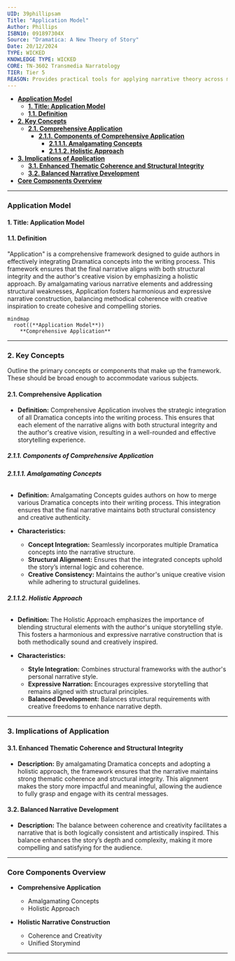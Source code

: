 ```yaml
---
UID: 39phillipsam
Title: "Application Model"
Author: Phillips
ISBN10: 091897304X
Source: "Dramatica: A New Theory of Story"
Date: 20/12/2024
TYPE: WICKED
KNOWLEDGE TYPE: WICKED
CORE: TN-3602 Transmedia Narratology
TIER: Tier 5
REASON: Provides practical tools for applying narrative theory across multiple media.
---
```


- [**Application Model**](#application-model)
  - [**1. Title: Application Model**](#1-title-application-model)
  - [**1.1. Definition**](#11-definition)
- [**2. Key Concepts**](#2-key-concepts)
  - [**2.1. Comprehensive Application**](#21-comprehensive-application)
    - [**2.1.1. Components of Comprehensive Application**](#211-components-of-comprehensive-application)
      - [**2.1.1.1. Amalgamating Concepts**](#2111-amalgamating-concepts)
      - [**2.1.1.2. Holistic Approach**](#2112-holistic-approach)
- [**3. Implications of Application**](#3-implications-of-application)
  - [**3.1. Enhanced Thematic Coherence and Structural Integrity**](#31-enhanced-thematic-coherence-and-structural-integrity)
  - [**3.2. Balanced Narrative Development**](#32-balanced-narrative-development)
- [**Core Components Overview**](#core-components-overview)

---

### **Application Model**

#### **1. Title: Application Model**

#### **1.1. Definition**

"Application" is a comprehensive framework designed to guide authors in effectively integrating Dramatica concepts into the writing process. This framework ensures that the final narrative aligns with both structural integrity and the author's creative vision by emphasizing a holistic approach. By amalgamating various narrative elements and addressing structural weaknesses, Application fosters harmonious and expressive narrative construction, balancing methodical coherence with creative inspiration to create cohesive and compelling stories.

```mermaid
mindmap
  root((**Application Model**))
    **Comprehensive Application**
```

---

### **2. Key Concepts**

Outline the primary concepts or components that make up the framework. These should be broad enough to accommodate various subjects.

#### **2.1. Comprehensive Application**

- **Definition:**
  Comprehensive Application involves the strategic integration of all Dramatica concepts into the writing process. This ensures that each element of the narrative aligns with both structural integrity and the author's creative vision, resulting in a well-rounded and effective storytelling experience.

##### **2.1.1. Components of Comprehensive Application**

###### **2.1.1.1. Amalgamating Concepts**

- **Definition:**
  Amalgamating Concepts guides authors on how to merge various Dramatica concepts into their writing process. This integration ensures that the final narrative maintains both structural consistency and creative authenticity.

- **Characteristics:**
  - **Concept Integration:** Seamlessly incorporates multiple Dramatica concepts into the narrative structure.
  - **Structural Alignment:** Ensures that the integrated concepts uphold the story’s internal logic and coherence.
  - **Creative Consistency:** Maintains the author's unique creative vision while adhering to structural guidelines.

###### **2.1.1.2. Holistic Approach**

- **Definition:**
  The Holistic Approach emphasizes the importance of blending structural elements with the author's unique storytelling style. This fosters a harmonious and expressive narrative construction that is both methodically sound and creatively inspired.

- **Characteristics:**
  - **Style Integration:** Combines structural frameworks with the author's personal narrative style.
  - **Expressive Narration:** Encourages expressive storytelling that remains aligned with structural principles.
  - **Balanced Development:** Balances structural requirements with creative freedoms to enhance narrative depth.

---

### **3. Implications of Application**

#### **3.1. Enhanced Thematic Coherence and Structural Integrity**

- **Description:**
  By amalgamating Dramatica concepts and adopting a holistic approach, the framework ensures that the narrative maintains strong thematic coherence and structural integrity. This alignment makes the story more impactful and meaningful, allowing the audience to fully grasp and engage with its central messages.

#### **3.2. Balanced Narrative Development**

- **Description:**
  The balance between coherence and creativity facilitates a narrative that is both logically consistent and artistically inspired. This balance enhances the story’s depth and complexity, making it more compelling and satisfying for the audience.

---

### **Core Components Overview**

- **Comprehensive Application**

  - Amalgamating Concepts
  - Holistic Approach

- **Holistic Narrative Construction**
  - Coherence and Creativity
  - Unified Storymind

---
